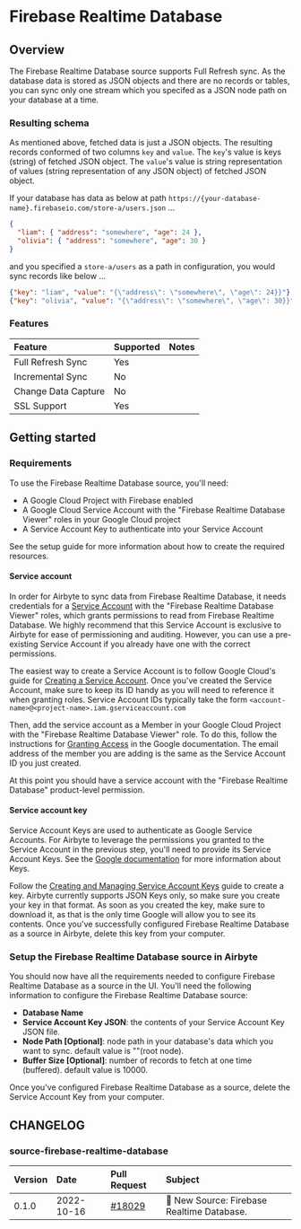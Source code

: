 # Firebase Realtime Database

## Overview

The Firebase Realtime Database source supports Full Refresh sync. As the database data is stored as
JSON objects and there are no records or tables, you can sync only one stream which you specifed as
a JSON node path on your database at a time.

### Resulting schema

As mentioned above, fetched data is just a JSON objects. The resulting records conformed of two
columns `key` and `value`. The `key`'s value is keys (string) of fetched JSON object. The `value`'s
value is string representation of values (string representation of any JSON object) of fetched JSON
object.

If your database has data as below at path
`https://{your-database-name}.firebaseio.com/store-a/users.json` ...

```json
{
  "liam": { "address": "somewhere", "age": 24 },
  "olivia": { "address": "somewhere", "age": 30 }
}
```

and you specified a `store-a/users` as a path in configuration, you would sync records like below
...

```json
{"key": "liam", "value": "{\"address\": \"somewhere\", \"age\": 24}}"}
{"key": "olivia", "value": "{\"address\": \"somewhere\", \"age\": 30}}"}
```

### Features

| Feature             | Supported | Notes |
| :------------------ | :-------- | :---- |
| Full Refresh Sync   | Yes       |       |
| Incremental Sync    | No        |       |
| Change Data Capture | No        |       |
| SSL Support         | Yes       |       |

## Getting started

### Requirements

To use the Firebase Realtime Database source, you'll need:

- A Google Cloud Project with Firebase enabled
- A Google Cloud Service Account with the "Firebase Realtime Database Viewer" roles in your Google
  Cloud project
- A Service Account Key to authenticate into your Service Account

See the setup guide for more information about how to create the required resources.

#### Service account

In order for Airbyte to sync data from Firebase Realtime Database, it needs credentials for a
[Service Account](https://cloud.google.com/iam/docs/service-accounts) with the "Firebase Realtime
Database Viewer" roles, which grants permissions to read from Firebase Realtime Database. We highly
recommend that this Service Account is exclusive to Airbyte for ease of permissioning and auditing.
However, you can use a pre-existing Service Account if you already have one with the correct
permissions.

The easiest way to create a Service Account is to follow Google Cloud's guide for
[Creating a Service Account](https://cloud.google.com/iam/docs/creating-managing-service-accounts).
Once you've created the Service Account, make sure to keep its ID handy as you will need to
reference it when granting roles. Service Account IDs typically take the form
`<account-name>@<project-name>.iam.gserviceaccount.com`

Then, add the service account as a Member in your Google Cloud Project with the "Firebase Realtime
Database Viewer" role. To do this, follow the instructions for
[Granting Access](https://cloud.google.com/iam/docs/granting-changing-revoking-access#granting-console)
in the Google documentation. The email address of the member you are adding is the same as the
Service Account ID you just created.

At this point you should have a service account with the "Firebase Realtime Database" product-level
permission.

#### Service account key

Service Account Keys are used to authenticate as Google Service Accounts. For Airbyte to leverage
the permissions you granted to the Service Account in the previous step, you'll need to provide its
Service Account Keys. See the
[Google documentation](https://cloud.google.com/iam/docs/service-accounts#service_account_keys) for
more information about Keys.

Follow the
[Creating and Managing Service Account Keys](https://cloud.google.com/iam/docs/creating-managing-service-account-keys)
guide to create a key. Airbyte currently supports JSON Keys only, so make sure you create your key
in that format. As soon as you created the key, make sure to download it, as that is the only time
Google will allow you to see its contents. Once you've successfully configured Firebase Realtime
Database as a source in Airbyte, delete this key from your computer.

### Setup the Firebase Realtime Database source in Airbyte

You should now have all the requirements needed to configure Firebase Realtime Database as a source
in the UI. You'll need the following information to configure the Firebase Realtime Database source:

- **Database Name**
- **Service Account Key JSON**: the contents of your Service Account Key JSON file.
- **Node Path \[Optional\]**: node path in your database's data which you want to sync. default
  value is ""(root node).
- **Buffer Size \[Optional\]**: number of records to fetch at one time (buffered). default value
  is 10000.

Once you've configured Firebase Realtime Database as a source, delete the Service Account Key from
your computer.

## CHANGELOG

### source-firebase-realtime-database

| Version | Date       | Pull Request                                               | Subject                                    |
| :------ | :--------- | :--------------------------------------------------------- | :----------------------------------------- |
| 0.1.0   | 2022-10-16 | [\#18029](https://github.com/airbytehq/airbyte/pull/18029) | 🎉 New Source: Firebase Realtime Database. |
